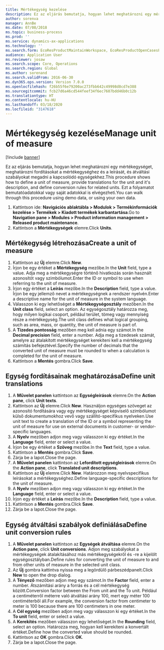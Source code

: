 ```yaml
---
title: Mértékegység kezelése
description: Ez az eljárás bemutatja, hogyan lehet meghatározni egy mértékegységet, meghatározni fordításokat a mértékegységhez és a leírását, és átváltási szabályokat megadni a kapcsolódó egységekhez.
author: sorenva
manager: AnnBe
ms.date: 07/08/2018
ms.topic: business-process
ms.prod: ''
ms.service: dynamics-ax-applications
ms.technology: ''
ms.search.form: EcoResProductMaintainWorkspace, EcoResProductOpenCasesFormPart, UnitOfMeasure, UnitOfMeasureReportingTranslation, UnitOfMeasureTranslation, UnitOfMeasureConversion, UnitOfMeasureConversionEditOrCreate, UnitOfMeasureLookup
audience: Application User
ms.reviewer: josaw
ms.search.scope: Core, Operations
ms.search.region: Global
ms.author: sorenand
ms.search.validFrom: 2016-06-30
ms.dyn365.ops.version: Version 7.0.0
ms.openlocfilehash: f26b55f6e79200ac273fbb642c49998d8cd7e388
ms.sourcegitcommit: fcb27d6a46cd544feef34f6ec7607bdd46b0c12b
ms.translationtype: HT
ms.contentlocale: hu-HU
ms.lasthandoff: 03/18/2020
ms.locfileid: "3147618"
---
```

# <a name="manage-unit-of-measure"></a><span data-ttu-id="d8c0a-103">Mértékegység kezelése</span><span class="sxs-lookup"><span data-stu-id="d8c0a-103">Manage unit of measure</span></span>

[!include [banner](../../includes/banner.md)]

<span data-ttu-id="d8c0a-104">Ez az eljárás bemutatja, hogyan lehet meghatározni egy mértékegységet, meghatározni fordításokat a mértékegységhez és a leírását, és átváltási szabályokat megadni a kapcsolódó egységekhez.</span><span class="sxs-lookup"><span data-stu-id="d8c0a-104">This procedure shows how to define a unit of measure, provide translations for the unit and it's description, and define conversion rules for related units.</span></span> <span data-ttu-id="d8c0a-105">Ezt a folyamatot bemutatóadatokkal vagy saját adatokkal is elvégezheti.</span><span class="sxs-lookup"><span data-stu-id="d8c0a-105">You can walk through this procedure using demo data, or using your own data.</span></span>

1. <span data-ttu-id="d8c0a-106">Kattintson ide: **Navigációs ablaktábla > Modulok > Termékinformációk kezelése > Termékek > Kiadott termékek karbantartása**.</span><span class="sxs-lookup"><span data-stu-id="d8c0a-106">Go to **Navigation pane > Modules > Product information management > Released product maintenance**.</span></span>
2. <span data-ttu-id="d8c0a-107">Kattintson a **Mértékegységek** elemre.</span><span class="sxs-lookup"><span data-stu-id="d8c0a-107">Click **Units**.</span></span>

## <a name="create-a-unit-of-measure"></a><span data-ttu-id="d8c0a-108">Mértékegység létrehozása</span><span class="sxs-lookup"><span data-stu-id="d8c0a-108">Create a unit of measure</span></span>
1. <span data-ttu-id="d8c0a-109">Kattintson az **Új** elemre.</span><span class="sxs-lookup"><span data-stu-id="d8c0a-109">Click **New**.</span></span>
2. <span data-ttu-id="d8c0a-110">Írjon be egy értéket a **Mértékegység** mezőbe.</span><span class="sxs-lookup"><span data-stu-id="d8c0a-110">In the **Unit** field, type a value.</span></span> <span data-ttu-id="d8c0a-111">Adja meg a mértékegységre történő hivatkozás során használt azonosítót vagy szimbólumot.</span><span class="sxs-lookup"><span data-stu-id="d8c0a-111">Enter the ID or symbol to use when referring to the unit of measure.</span></span>  
3. <span data-ttu-id="d8c0a-112">Írjon egy értéket a **Leírás** mezőbe.</span><span class="sxs-lookup"><span data-stu-id="d8c0a-112">In the **Description** field, type a value.</span></span> <span data-ttu-id="d8c0a-113">Írjon be egy jellemző nevet a mértékegységnek a rendszer nyelvén.</span><span class="sxs-lookup"><span data-stu-id="d8c0a-113">Enter a descriptive name for the unit of measure in the system language.</span></span>  
4. <span data-ttu-id="d8c0a-114">Válasszon ki egy lehetőséget a **Mértékegységosztály** mezőben.</span><span class="sxs-lookup"><span data-stu-id="d8c0a-114">In the **Unit class** field, select an option.</span></span> <span data-ttu-id="d8c0a-115">Az egységosztály határozza meg, hogy milyen logikai csoport, például terület, tömeg vagy mennyiség része a mértékegység.</span><span class="sxs-lookup"><span data-stu-id="d8c0a-115">The unit class defines what logical grouping, such as area, mass, or quantity, the unit of measure is part of.</span></span>  
5. <span data-ttu-id="d8c0a-116">A **Tizedes pontosság** mezőben meg kell adnia egy számot.</span><span class="sxs-lookup"><span data-stu-id="d8c0a-116">In the **Decimal precision** field, enter a number.</span></span> <span data-ttu-id="d8c0a-117">Adja meg a tizedesek számát, amelyre az átalakított mértékegységet kerekíteni kell a mértékegység számítás befejeztével.</span><span class="sxs-lookup"><span data-stu-id="d8c0a-117">Specify the number of decimals that the converted unit of measure must be rounded to when a calculation is completed for the unit of measure.</span></span>  
6. <span data-ttu-id="d8c0a-118">Kattintson a **Mentés** gombra.</span><span class="sxs-lookup"><span data-stu-id="d8c0a-118">Click **Save**.</span></span>

## <a name="define-unit-translations"></a><span data-ttu-id="d8c0a-119">Egység fordításainak meghatározása</span><span class="sxs-lookup"><span data-stu-id="d8c0a-119">Define unit translations</span></span>
1. <span data-ttu-id="d8c0a-120">A **Művelet panelen** kattintson az **Egységleírások** elemre.</span><span class="sxs-lookup"><span data-stu-id="d8c0a-120">On the **Action pane**, click **Unit texts**.</span></span>
2. <span data-ttu-id="d8c0a-121">Kattintson az **Új** elemre.</span><span class="sxs-lookup"><span data-stu-id="d8c0a-121">Click **New**.</span></span> <span data-ttu-id="d8c0a-122">Használjon egységes szöveget az azonosító fordítására vagy egy mértékegységet képviselő szimbólumot külső dokumentumokhoz vevő vagy szállító-specifikus nyelveken.</span><span class="sxs-lookup"><span data-stu-id="d8c0a-122">Use unit text to create a translation of the ID or a symbol representing the unit of measure for use on external documents in customer- or vendor-specific languages.</span></span>  
3. <span data-ttu-id="d8c0a-123">A **Nyelv** mezőben adjon meg vagy válasszon ki egy értéket.</span><span class="sxs-lookup"><span data-stu-id="d8c0a-123">In the **Language** field, enter or select a value.</span></span>
4. <span data-ttu-id="d8c0a-124">Írjon be egy értéket a **Szöveg** mezőbe.</span><span class="sxs-lookup"><span data-stu-id="d8c0a-124">In the **Text** field, type a value.</span></span>
5. <span data-ttu-id="d8c0a-125">Kattintson a **Mentés** gombra.</span><span class="sxs-lookup"><span data-stu-id="d8c0a-125">Click **Save**.</span></span>
6. <span data-ttu-id="d8c0a-126">Zárja be a lapot.</span><span class="sxs-lookup"><span data-stu-id="d8c0a-126">Close the page.</span></span>
7. <span data-ttu-id="d8c0a-127">A **Művelet panelen** kattintson az **Lefordított egységleírások** elemre.</span><span class="sxs-lookup"><span data-stu-id="d8c0a-127">On the **Action pane**, click **Translated unit descriptions**.</span></span>
8. <span data-ttu-id="d8c0a-128">Kattintson az **Új** elemre.</span><span class="sxs-lookup"><span data-stu-id="d8c0a-128">Click **New**.</span></span> <span data-ttu-id="d8c0a-129">Határozzon meg nyelvspecifikus leírásokat a mértékegységhez.</span><span class="sxs-lookup"><span data-stu-id="d8c0a-129">Define language-specific descriptions for the unit of measure.</span></span>  
9. <span data-ttu-id="d8c0a-130">A **Nyelv** mezőben adjon meg vagy válasszon ki egy értéket.</span><span class="sxs-lookup"><span data-stu-id="d8c0a-130">In the **Language** field, enter or select a value.</span></span>
10. <span data-ttu-id="d8c0a-131">Írjon egy értéket a **Leírás** mezőbe.</span><span class="sxs-lookup"><span data-stu-id="d8c0a-131">In the **Description** field, type a value.</span></span>
11. <span data-ttu-id="d8c0a-132">Kattintson a **Mentés** gombra.</span><span class="sxs-lookup"><span data-stu-id="d8c0a-132">Click **Save**.</span></span>
12. <span data-ttu-id="d8c0a-133">Zárja be a lapot.</span><span class="sxs-lookup"><span data-stu-id="d8c0a-133">Close the page.</span></span>

## <a name="define-unit-conversion-rules"></a><span data-ttu-id="d8c0a-134">Egység átváltási szabályok definiálása</span><span class="sxs-lookup"><span data-stu-id="d8c0a-134">Define unit conversion rules</span></span>
1. <span data-ttu-id="d8c0a-135">A **Művelet panelen** kattintson az **Egységek átváltása** elemre.</span><span class="sxs-lookup"><span data-stu-id="d8c0a-135">On the **Action pane**, click **Unit conversions**.</span></span> <span data-ttu-id="d8c0a-136">Adjon meg szabályokat a mértékegységek átalakításához más mértékegységekről és -re a kijelölt egységosztályban.</span><span class="sxs-lookup"><span data-stu-id="d8c0a-136">Define rules for converting the unit of measure to and from other units of measure in the selected unit class.</span></span>  
2. <span data-ttu-id="d8c0a-137">Az **Új** gombra kattintva nyissa meg a legördülő párbeszédpanelt.</span><span class="sxs-lookup"><span data-stu-id="d8c0a-137">Click **New** to open the drop dialog.</span></span>
3. <span data-ttu-id="d8c0a-138">A **Tényező** mezőben adjon meg egy számot.</span><span class="sxs-lookup"><span data-stu-id="d8c0a-138">In the **Factor** field, enter a number.</span></span> <span data-ttu-id="d8c0a-139">Átszámítási arány a forrás és a cél mértékegység között.</span><span class="sxs-lookup"><span data-stu-id="d8c0a-139">Conversion factor between the From unit and the To unit.</span></span> <span data-ttu-id="d8c0a-140">Például a centiméterről méterre való átváltási arány 100, mert egy méter 100 centiméterből áll.</span><span class="sxs-lookup"><span data-stu-id="d8c0a-140">For example, the conversion factor from centimeter to meter is 100 because there are 100 centimeters in one meter.</span></span>  
4. <span data-ttu-id="d8c0a-141">A **Cél egység** mezőben adjon meg vagy válasszon ki egy értéket.</span><span class="sxs-lookup"><span data-stu-id="d8c0a-141">In the **To unit** field, enter or select a value.</span></span>
5. <span data-ttu-id="d8c0a-142">A **Kerekítés** mezőben válasszon egy lehetőséget.</span><span class="sxs-lookup"><span data-stu-id="d8c0a-142">In the **Rounding** field, select an option.</span></span> <span data-ttu-id="d8c0a-143">Határozza meg, hogyan kell kerekíteni a konvertált értéket.</span><span class="sxs-lookup"><span data-stu-id="d8c0a-143">Define how the converted value should be rounded.</span></span>  
6. <span data-ttu-id="d8c0a-144">Kattintson az **OK** gombra.</span><span class="sxs-lookup"><span data-stu-id="d8c0a-144">Click **OK**.</span></span>
7. <span data-ttu-id="d8c0a-145">Zárja be a lapot.</span><span class="sxs-lookup"><span data-stu-id="d8c0a-145">Close the page.</span></span>

